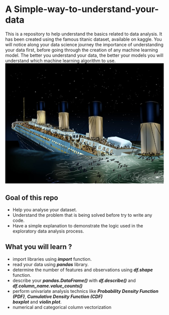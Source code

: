 # A Simple-way-to-understand-your-data   

This is a repository to help understand the basics related to data analysis. It has been created using the famous 
titanic dataset, available on kaggle. 
You will notice along your data science journey the importance of understanding your data first, before going through
the creation of any machine learning model. The better you understand your data, the better your models you will understand 
which machine learning algorithm to use.  
![alt text](https://github.com/keitazoumana/simple-way-to-understand-your-data/blob/master/titanic_image.jpg)

## Goal of this repo  
* Help you analyse your dataset. 
* Understand the problem that is being solved before try to write any code.   
* Have a simple explanation to demonstrate the logic used in the exploratory data analysis process.   

## What you will learn ?  
* import libraries using ***import*** function.   
* read your data using ***pandas*** library.   
* determine the number of features and observations using ***df.shape*** function.  
* describe your ***pandas.DataFrame()*** with ***df.describe()*** and ***df.column_name.value_counts()***  
* perform univariate analysis technics like ***Probability Density Function (PDF)***, ***Cumulative Density Function (CDF)***  
***boxplot*** and ***violin plot***.  
* numerical and categorical column vectorization
